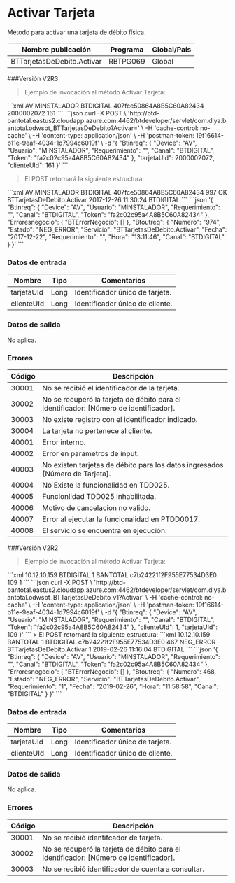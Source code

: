 # Activar Tarjeta 

Método para activar una tarjeta de débito física. 

Nombre publicación | Programa | Global/País 
--------- | ----------- | ----------- 
BTTarjetasDeDebito.Activar | RBTPG069 | Global 

###Versión V2R3 

> Ejemplo de invocación al método Activar Tarjeta: 

<code-group> 
<code-block title="XML" active> 
```xml 
<soapenv:Envelope xmlns:soapenv="http://schemas.xmlsoap.org/soap/envelope/" xmlns:bts="http://uy.com.dlya.bantotal/BTSOA/"> 
   <soapenv:Header/> 
   <soapenv:Body> 
      <bts:BTTarjetasDeDebito.Activar> 
         <bts:Btinreq> 
            <bts:Device>AV</bts:Device> 
            <bts:Usuario>MINSTALADOR</bts:Usuario> 
            <bts:Requerimiento/> 
            <bts:Canal>BTDIGITAL</bts:Canal> 
            <bts:Token>407fce50864A8B5C60A82434</bts:Token> 
         </bts:Btinreq> 
         <bts:tarjetaUId>2000002072</bts:tarjetaUId> 
         <bts:clienteUId>161</bts:clienteUId> 
      </bts:BTTarjetasDeDebito.Activar> 
   </soapenv:Body> 
</soapenv:Envelope> 
``` 
</code-block> 

<code-block title="JSON"> 
```json 
curl -X POST \ 
  'http://btd-bantotal.eastus2.cloudapp.azure.com:4462/btdeveloper/servlet/com.dlya.bantotal.odwsbt_BTTarjetasDeDebito?Activar=' \ 
  -H 'cache-control: no-cache' \ 
  -H 'content-type: application/json' \ 
  -H 'postman-token: 19f16614-b11e-9eaf-4034-1d7994c6019f' \ 
  -d '{ 
	"Btinreq": { 
		"Device": "AV", 
		"Usuario": "MINSTALADOR", 
		"Requerimiento": "", 
		"Canal": "BTDIGITAL", 
		"Token": "fa2c02c95a4A8B5C60A82434" 
	}, 
   "tarjetaUId": 2000002072, 
   "clienteUId": 161 
}' 
``` 
</code-block> 
</code-group> 

> El POST retornará la siguiente estructura: 

<code-group> 
<code-block title="XML" active> 
```xml 
<SOAP-ENV:Envelope xmlns:SOAP-ENV="http://schemas.xmlsoap.org/soap/envelope/" xmlns:xsd="http://www.w3.org/2001/XMLSchema" xmlns:SOAP-ENC="http://schemas.xmlsoap.org/soap/encoding/" xmlns:xsi="http://www.w3.org/2001/XMLSchema-instance"> 
   <SOAP-ENV:Body> 
      <BTTarjetasDeDebito.ActivarResponse xmlns="http://uy.com.dlya.bantotal/BTSOA/"> 
         <Btinreq> 
            <Device>AV</Device> 
            <Usuario>MINSTALADOR</Usuario> 
            <Requerimiento/> 
            <Canal>BTDIGITAL</Canal> 
            <Token>407fce50864A8B5C60A82434</Token> 
         </Btinreq> 
         <Erroresnegocio></Erroresnegocio> 
         <Btoutreq> 
            <Numero>997</Numero> 
            <Estado>OK</Estado> 
            <Servicio>BTTarjetasDeDebito.Activar</Servicio> 
            <Fecha>2017-12-26</Fecha> 
            <Requerimiento/> 
            <Hora>11:30:24</Hora> 
            <Canal>BTDIGITAL</Canal> 
         </Btoutreq> 
      </BTTarjetasDeDebito.ActivarResponse> 
   </SOAP-ENV:Body> 
</SOAP-ENV:Envelope> 
``` 
</code-block> 

<code-block title="JSON"> 
```json 
'{ 
	"Btinreq": { 
		"Device": "AV", 
		"Usuario": "MINSTALADOR", 
		"Requerimiento": "", 
		"Canal": "BTDIGITAL", 
		"Token": "fa2c02c95a4A8B5C60A82434" 
	}, 
   "Erroresnegocio": { 
      "BTErrorNegocio": [] 
   }, 
   "Btoutreq": { 
      "Numero": "974", 
      "Estado": "NEG_ERROR", 
      "Servicio": "BTTarjetasDeDebito.Activar", 
      "Fecha": "2017-12-22", 
      "Requerimiento": "", 
      "Hora": "13:11:46", 
      "Canal": "BTDIGITAL" 
   } 
}' 
``` 
</code-block> 
</code-group> 

### Datos de entrada 

Nombre | Tipo | Comentarios 
--------- | ----------- | ----------- 
tarjetaUId | Long | Identificador único de tarjeta. 
clienteUId | Long | Identificador único de cliente. 

### Datos de salida 

No aplica. 

### Errores 

Código | Descripción 
--------- | ----------- 
30001 | No se recibió el identificador de la tarjeta. 
30002 | No se recuperó la tarjeta de débito para el identificador: [Número de identificador]. 
30003 | No existe registro con el identificador indicado. 
30004 | La tarjeta no pertenece al cliente. 
40001 | Error interno. 
40002 | Error en parametros de input. 
40003 | No existen tarjetas de débito para los datos ingresados [Número de Tarjeta]. 
40004 | No Existe la funcionalidad en TDD025. 
40005 | Funcionlidad TDD025 inhabilitada. 
40006 | Motivo de cancelacion no valido. 
40007 | Error al ejecutar la funcionalidad en PTDD0017. 
40008 | El servicio se encuentra en ejecución. 

###Versión V2R2 

> Ejemplo de invocación al método Activar Tarjeta: 

<code-group> 
<code-block title="XML" active> 
```xml 
<soapenv:Envelope xmlns:soapenv="http://schemas.xmlsoap.org/soap/envelope/" xmlns:bts="http://uy.com.dlya.bantotal/BTSOA/"> 
   <soapenv:Header/> 
   <soapenv:Body> 
      <bts:BTTarjetasDeDebito.Activar> 
         <bts:Btinreq> 
            <bts:Device>10.12.10.159</bts:Device> 
            <bts:Canal>BTDIGITAL</bts:Canal> 
            <bts:Requerimiento>1</bts:Requerimiento> 
            <bts:Usuario>BANTOTAL</bts:Usuario> 
            <bts:Token>c7b24221f2F955E77534D3E0</bts:Token> 
         </bts:Btinreq> 
         <bts:tarjetaUID>109</bts:tarjetaUID> 
         <bts:clienteUID>1</bts:clienteUID> 
      </bts:BTTarjetasDeDebito.Activar> 
   </soapenv:Body> 
</soapenv:Envelope> 
``` 
</code-block> 

<code-block title="JSON"> 
```json 
curl -X POST \ 
  'http://btd-bantotal.eastus2.cloudapp.azure.com:4462/btdeveloper/servlet/com.dlya.bantotal.odwsbt_BTTarjetasDeDebito_v1?Activar' \ 
  -H 'cache-control: no-cache' \ 
  -H 'content-type: application/json' \ 
  -H 'postman-token: 19f16614-b11e-9eaf-4034-1d7994c6019f' \ 
  -d '{ 
	"Btinreq": { 
		"Device": "AV", 
		"Usuario": "MINSTALADOR", 
		"Requerimiento": "", 
		"Canal": "BTDIGITAL", 
		"Token": "fa2c02c95a4A8B5C60A82434" 
	}, 
   "clienteUId": 1, 
   "tarjetaUId": 109 
}' 
``` 
</code-block> 
</code-group> 
> El POST retornará la siguiente estructura: 

<code-group> 
<code-block title="XML" active> 
```xml 
<SOAP-ENV:Envelope xmlns:SOAP-ENV="http://schemas.xmlsoap.org/soap/envelope/" xmlns:xsd="http://www.w3.org/2001/XMLSchema" xmlns:SOAP-ENC="http://schemas.xmlsoap.org/soap/encoding/" xmlns:xsi="http://www.w3.org/2001/XMLSchema-instance"> 
   <SOAP-ENV:Body> 
      <BTTarjetasDeDebito.ActivarResponse xmlns="http://uy.com.dlya.bantotal/BTSOA/"> 
         <Btinreq> 
            <Device>10.12.10.159</Device> 
            <Usuario>BANTOTAL</Usuario> 
            <Requerimiento>1</Requerimiento> 
            <Canal>BTDIGITAL</Canal> 
            <Token>c7b24221f2F955E77534D3E0</Token> 
         </Btinreq> 
         <Erroresnegocio></Erroresnegocio> 
         <Btoutreq> 
            <Numero>467</Numero> 
            <Estado>NEG_ERROR</Estado> 
            <Servicio>BTTarjetasDeDebito.Activar</Servicio> 
            <Requerimiento>1</Requerimiento> 
            <Fecha>2019-02-26</Fecha> 
            <Hora>11:16:04</Hora> 
            <Canal>BTDIGITAL</Canal> 
         </Btoutreq> 
      </BTTarjetasDeDebito.ActivarResponse> 
   </SOAP-ENV:Body> 
</SOAP-ENV:Envelope> 
``` 
</code-block> 

<code-block title="JSON"> 
```json 
'{ 
	"Btinreq": { 
		"Device": "AV", 
		"Usuario": "MINSTALADOR", 
		"Requerimiento": "", 
		"Canal": "BTDIGITAL", 
		"Token": "fa2c02c95a4A8B5C60A82434" 
	}, 
   "Erroresnegocio": { 
      "BTErrorNegocio": [] 
   }, 
   "Btoutreq": { 
      "Numero": 468, 
      "Estado": "NEG_ERROR", 
      "Servicio": "BTTarjetasDeDebito.Activar", 
      "Requerimiento": "1", 
      "Fecha": "2019-02-26", 
      "Hora": "11:58:58", 
      "Canal": "BTDIGITAL" 
   } 
}' 
``` 
</code-block> 
</code-group> 

### Datos de entrada 

Nombre | Tipo | Comentarios 
--------- | ----------- | ----------- 
tarjetaUId | Long | Identificador único de tarjeta. 
clienteUId | Long | Identificador único de cliente. 

### Datos de salida 

No aplica. 

### Errores 

Código | Descripción 
--------- | ----------- 
30001 | No se recibió identifcador de tarjeta. 
30002 | No se recuperó la tarjeta de débito para el identificador: [Número de identificador]. 
30003 | No se recibió identificador de cuenta a consultar. 

 
